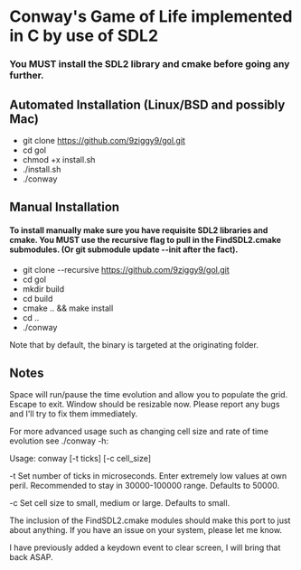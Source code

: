 # Conway's Game of Life implemented in C by use of SDL2

### You MUST install the SDL2 library and cmake before going any further.

## Automated Installation (Linux/BSD and possibly Mac)
* git clone https://github.com/9ziggy9/gol.git
* cd gol
* chmod +x install.sh
* ./install.sh
* ./conway


## Manual Installation
#### To install manually make sure you have requisite SDL2 libraries and cmake. You MUST use the recursive flag to pull in the FindSDL2.cmake submodules. (Or git submodule update --init after the fact).

* git clone --recursive https://github.com/9ziggy9/gol.git
* cd gol
* mkdir build
* cd build
* cmake .. && make install
* cd ..
* ./conway

Note that by default, the binary is targeted at the originating folder.


## Notes
Space will run/pause the time evolution and allow you to populate the grid. Escape to exit. Window should be resizable now. Please report any bugs and I'll try to fix them immediately.

For more advanced usage such as changing cell size and rate of time evolution see ./conway -h:

Usage: conway [-t ticks] [-c cell_size] 

-t      Set number of ticks in microseconds.
        Enter extremely low values at own peril.
        Recommended to stay in 30000-100000 range.
        Defaults to 50000.


 -c     Set cell size to small, medium or large.
        Defaults to small.


The inclusion of the FindSDL2.cmake modules should make this port to just about anything. If you have an issue on your system, please let me know.

I have previously added a keydown event to clear screen, I will bring that back ASAP.
